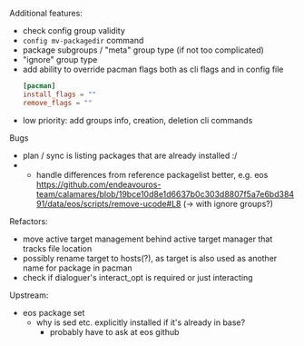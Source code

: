 Additional features:
- check config group validity
- `config mv-packagedir`  command
- package subgroups / "meta" group type (if not too complicated)
- "ignore" group type
- add ability to override pacman flags both as cli flags and in config file
  ```toml
  [pacman]
  install_flags = ""
  remove_flags = "" 
  ```
- low priority: add groups info, creation, deletion cli commands

Bugs
- plan / sync is listing packages that are already installed :/
- - handle differences from reference packagelist better, e.g. eos https://github.com/endeavouros-team/calamares/blob/19bce10d8e1d6637b0c303d8807f5a7e6bd38491/data/eos/scripts/remove-ucode#L8 (-> with ignore groups?)

Refactors:
- move active target management behind active target manager that tracks file location
- possibly rename target to hosts(?), as target is also used as another name for package in pacman
- check if dialoguer's interact_opt is required or just interacting

Upstream:
- eos package set
  - why is sed etc. explicitly installed if it's already in base?
    - probably have to ask at eos github